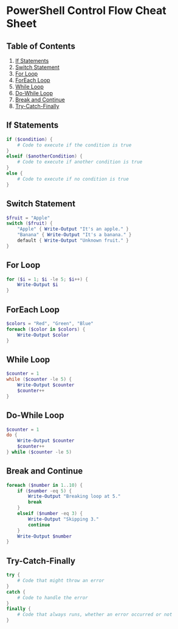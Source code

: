 # PowerShell Control Flow Cheat Sheet

## Table of Contents

1. [If Statements](#if-statements)
2. [Switch Statement](#switch-statement)
3. [For Loop](#for-loop)
4. [ForEach Loop](#foreach-loop)
5. [While Loop](#while-loop)
6. [Do-While Loop](#do-while-loop)
7. [Break and Continue](#break-and-continue)
8. [Try-Catch-Finally](#try-catch-finally)

## If Statements

```powershell
if ($condition) {
    # Code to execute if the condition is true
}
elseif ($anotherCondition) {
    # Code to execute if another condition is true
}
else {
    # Code to execute if no condition is true
}
```

## Switch Statement

```powershell
$fruit = "Apple"
switch ($fruit) {
    "Apple" { Write-Output "It's an apple." }
    "Banana" { Write-Output "It's a banana." }
    default { Write-Output "Unknown fruit." }
}
```

## For Loop

```powershell
for ($i = 1; $i -le 5; $i++) {
    Write-Output $i
}
```

## ForEach Loop

```powershell
$colors = "Red", "Green", "Blue"
foreach ($color in $colors) {
    Write-Output $color
}
```

## While Loop

```powershell
$counter = 1
while ($counter -le 5) {
    Write-Output $counter
    $counter++
}
```

## Do-While Loop

```powershell
$counter = 1
do {
    Write-Output $counter
    $counter++
} while ($counter -le 5)
```

## Break and Continue

```powershell
foreach ($number in 1..10) {
    if ($number -eq 5) {
        Write-Output "Breaking loop at 5."
        break
    }
    elseif ($number -eq 3) {
        Write-Output "Skipping 3."
        continue
    }
    Write-Output $number
}
```

## Try-Catch-Finally

```powershell
try {
    # Code that might throw an error
}
catch {
    # Code to handle the error
}
finally {
    # Code that always runs, whether an error occurred or not
}
```
